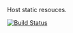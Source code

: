 Host static resouces.

[![Build Status](https://travis-ci.org/t32k/static.svg?branch=master)](https://travis-ci.org/t32k/static)
